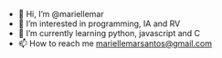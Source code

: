 - 👋 Hi, I’m @mariellemar
- 👀 I’m interested in programming, IA and RV
- 🌱 I’m currently learning python, javascript and C
- 📫 How to reach me mariellemarsantos@gmail.com

<!---
mariellemar/mariellemar is a ✨ special ✨ repository because its `README.md` (this file) appears on your GitHub profile.
You can click the Preview link to take a look at your changes.
--->
